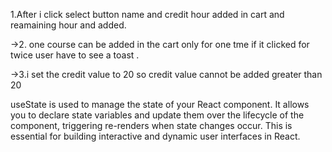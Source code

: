 1.After i click select button name and credit hour added in cart and reamaining hour and added.

->2. one course can be added in the cart only for one tme if it clicked for twice user have to see a toast .

->3.i set the credit value to 20 so credit value cannot be added greater than 20 



useState is used to manage the state of your React component. It allows you to declare state variables and update them over the lifecycle of the component, triggering re-renders when state changes occur.
This is essential for building interactive and dynamic user interfaces in React.

     

